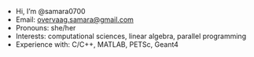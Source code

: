 - Hi, I’m @samara0700
- Email: overvaag.samara@gmail.com
- Pronouns: she/her
- Interests: computational sciences, linear algebra, parallel programming
- Experience with: C/C++, MATLAB, PETSc, Geant4
